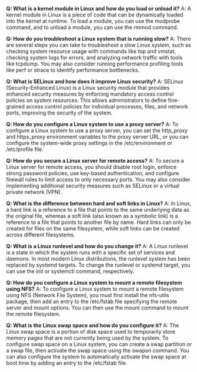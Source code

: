 **Q: What is a kernel module in Linux and how do you load or unload it?**
A: A kernel module in Linux is a piece of code that can be dynamically loaded into the kernel at runtime. To load a module, you can use the modprobe command, and to unload a module, you can use the rmmod command.

**Q: How do you troubleshoot a Linux system that is running slow?**
A: There are several steps you can take to troubleshoot a slow Linux system, such as checking system resource usage with commands like top and vmstat, checking system logs for errors, and analyzing network traffic with tools like tcpdump. You may also consider running performance profiling tools like perf or strace to identify performance bottlenecks.

**Q: What is SELinux and how does it improve Linux security?**
A: SELinux (Security-Enhanced Linux) is a Linux security module that provides enhanced security measures by enforcing mandatory access control policies on system resources. This allows administrators to define fine-grained access control policies for individual processes, files, and network ports, improving the security of the system.

**Q: How do you configure a Linux system to use a proxy server?**
A: To configure a Linux system to use a proxy server, you can set the http_proxy and https_proxy environment variables to the proxy server URL, or you can configure the system-wide proxy settings in the /etc/environment or /etc/profile file.

**Q: How do you secure a Linux server for remote access?**
A: To secure a Linux server for remote access, you should disable root login, enforce strong password policies, use key-based authentication, and configure firewall rules to limit access to only necessary ports. You may also consider implementing additional security measures such as SELinux or a virtual private network (VPN).

**Q: What is the difference between hard and soft links in Linux?**
A: In Linux, a hard link is a reference to a file that points to the same underlying data as the original file, whereas a soft link (also known as a symbolic link) is a reference to a file that points to another file by name. Hard links can only be created for files on the same filesystem, while soft links can be created across different filesystems.

**Q: What is a Linux runlevel and how do you change it?**
A: A Linux runlevel is a state in which the system runs with a specific set of services and daemons. In most modern Linux distributions, the runlevel system has been replaced by systemd targets. To change the runlevel or systemd target, you can use the init or systemctl command, respectively.

**Q: How do you configure a Linux system to mount a remote filesystem using NFS?**
A: To configure a Linux system to mount a remote filesystem using NFS (Network File System), you must first install the nfs-utils package, then add an entry to the /etc/fstab file specifying the remote server and mount options. You can then use the mount command to mount the remote filesystem.

**Q: What is the Linux swap space and how do you configure it?**
A: The Linux swap space is a portion of disk space used to temporarily store memory pages that are not currently being used by the system. To configure swap space on a Linux system, you can create a swap partition or a swap file, then activate the swap space using the swapon command. You can also configure the system to automatically activate the swap space at boot time by adding an entry to the /etc/fstab file.